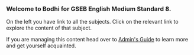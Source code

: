 ### Welcome to Bodhi for GSEB English Medium Standard 8.

On the left you have link to all the subjects. Click on the relevant link to explore the content of that subject.


If you are managing this content head over to [Admin's Guide](www.google.com) to learn more and get yourself acquainted.